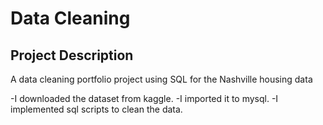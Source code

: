 # Data Cleaning

## Project Description

A data cleaning portfolio project using SQL for the Nashville housing data

-I downloaded the dataset from kaggle.
-I imported it to mysql.
-I implemented sql scripts to clean the data. 




